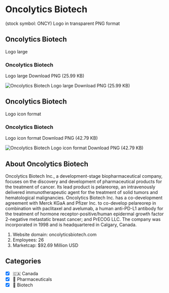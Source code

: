 # Oncolytics Biotech
 (stock symbol: ONCY) Logo in transparent PNG format

## Oncolytics Biotech
 Logo large

### Oncolytics Biotech
 Logo large Download PNG (25.99 KB)

![Oncolytics Biotech
 Logo large Download PNG (25.99 KB)](/img/orig/ONCY_BIG-d2206a23.png)

## Oncolytics Biotech
 Logo icon format

### Oncolytics Biotech
 Logo icon format Download PNG (42.79 KB)

![Oncolytics Biotech
 Logo icon format Download PNG (42.79 KB)](/img/orig/ONCY-52f61cf0.png)

## About Oncolytics Biotech


Oncolytics Biotech Inc., a development-stage biopharmaceutical company, focuses on the discovery and development of pharmaceutical products for the treatment of cancer. Its lead product is pelareorep, an intravenously delivered immunotherapeutic agent for the treatment of solid tumors and hematological malignancies. Oncolytics Biotech Inc. has a co-development agreement with Merck KGaA and Pfizer Inc. to co-develop pelareorep in combination with paclitaxel and avelumab, a human anti-PD-L1 antibody for the treatment of hormone receptor-positive/human epidermal growth factor 2-negative metastatic breast cancer; and PrECOG LLC. The company was incorporated in 1998 and is headquartered in Calgary, Canada.

1. Website domain: oncolyticsbiotech.com
2. Employees: 26
3. Marketcap: $92.69 Million USD


## Categories
- [x] 🇨🇦 Canada
- [x] 💊 Pharmaceuticals
- [x] 🧬 Biotech
